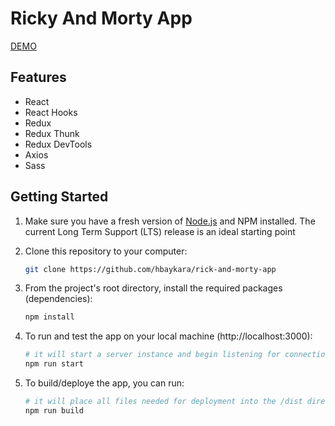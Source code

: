 # Ricky And Morty App

[DEMO](http://rickandmorty.hakanbaykara.com/)

## Features

- React
- React Hooks
- Redux
- Redux Thunk
- Redux DevTools
- Axios
- Sass

## Getting Started

1. Make sure you have a fresh version of [Node.js](https://nodejs.org/en/) and NPM installed. The current Long Term Support (LTS) release is an ideal starting point

2. Clone this repository to your computer: 
    ```sh
    git clone https://github.com/hbaykara/rick-and-morty-app
    ```


3. From the project's root directory, install the required packages (dependencies):

    ```sh
    npm install
    ```

4. To run and test the app on your local machine (http://localhost:3000):

    ```sh
    # it will start a server instance and begin listening for connections from localhost on port 3000
    npm run start
    ```

5. To build/deploye the app, you can run:

    ```sh
    # it will place all files needed for deployment into the /dist directory 
    npm run build
    ```